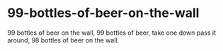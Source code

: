# 99-bottles-of-beer-on-the-wall
99 bottles of beer on the wall, 99 bottles of beer, take one down pass it around, 98 bottles of beer on the wall.
